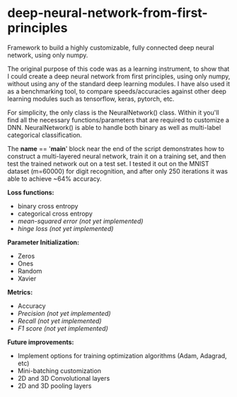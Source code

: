 # deep-neural-network-from-first-principles
Framework to build a highly customizable, fully connected deep neural network, using only numpy. 

The original purpose of this code was as a learning instrument, to show that I could create a deep neural network from first principles, using only numpy, without using any of the standard deep learning modules. I have also used it as a benchmarking tool, to compare speeds/accuracies against other deep learning modules such as tensorflow, keras, pytorch, etc.

For simplicity, the only class is the NeuralNetwork() class. Within it you'll find all the necessary functions/parameters that are required to customize a DNN. NeuralNetwork() is able to handle both binary as well as multi-label categorical classification.

The __name__ == '__main__' block near the end of the script demonstrates how to construct a multi-layered neural network, train it on a training set, and then test the trained network out on a test set. I tested it out on the MNIST dataset (m=60000) for digit recognition, and after only 250 iterations it was able to achieve ~64% accuracy.

<b>Loss functions:</b>
 - binary cross entropy
 - categorical cross entropy
 - <i>mean-squared error (not yet implemented)</i>
 - <i>hinge loss (not yet implemented)</i>
 
 <b>Parameter Initialization:</b>
 - Zeros
 - Ones
 - Random
 - Xavier
 
 <b>Metrics:</b>
 - Accuracy
 - <i>Precision (not yet implemented)</i>
 - <i>Recall (not yet implemented)</i>
 - <i>F1 score (not yet implemented)</i>
 
 <b>Future improvements:</b>
 - Implement options for training optimization algorithms (Adam, Adagrad, etc)
 - Mini-batching customization
 - 2D and 3D Convolutional layers
 - 2D and 3D pooling layers
